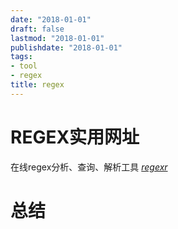 ```yaml
---
date: "2018-01-01"
draft: false
lastmod: "2018-01-01"
publishdate: "2018-01-01"
tags:
- tool
- regex
title: regex 
---
```

# REGEX实用网址

在线regex分析、查询、解析工具 *[regexr](https://regexr.com/)*

# 总结
